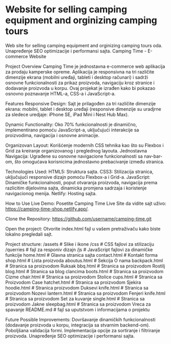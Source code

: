  Website for selling camping equipment and orginizing camping tours
=======

Web site for selling camping equipment and orginizing camping tours
oda.
Unapređenje SEO optimizacije i performansi sajta.
Camping Time - E-commerce Website

Project Overview
Camping Time je jednostavna e-commerce web aplikacija za prodaju kamperske opreme. Aplikacija je responsivna na tri različite dimenzije ekrana (mobilni uređaji, tableti i desktop računari) i sadrži osnovne funkcionalnosti za prikaz proizvoda, navigaciju kroz stranice i dodavanje proizvoda u korpu. Ovaj projekat je izrađen kako bi pokazao osnovno poznavanje HTML-a, CSS-a i JavaScript-a.

Features
Responsive Design: Sajt je prilagođen za tri različite dimenzije ekrana: mobilni, tablet i desktop uređaji (responsive dimenzije su uradjrne za sledece uredjaje: iPhone SE, iPad Mini i Nest Hub Max).

Dynamic Functionality: Oko 70% funkcionalnosti je dinamično, implementirano pomoću JavaScript-a, uključujući interakcije sa proizvodima, navigacija i osnovne animacije.

Organizovan Layout: Korišćenje modernih CSS tehnika kao što su Flexbox i Grid za kreiranje organizovanog i preglednog layouta.
Jednostavna Navigacija: Ugrađene su osnovne navigacione funkcionalnosti sa nav-bar-om, što omogućava korisnicima jednostavno prebacivanje između stranica.

Technologies Used:
HTML5: Struktura sajta.
CSS3: Stilizacija stranica, uključujući responsive dizajn pomoću Flexbox-a i Grid-a.
JavaScript: Dinamičke funkcionalnosti, poput otvaranja proizvoda, navigacija prema razlicitim dijelovima sajta, dinamicka promjena sadrzaja i koristenje navigacionog menija.
Netlify: Hosting sajta.

How to Use
Live Demo: Posetite Camping Time Live Site da vidite sajt uživo: https://camping-time-shop.netlify.app/.

Clone the Repository:
https://github.com/username/camping-time.git

Open the project:
Otvorite index.html fajl u vašem pretraživaču kako biste lokalno pregledali sajt.

Project structure:
/assets # Slike i ikone
/css # CSS fajlovi za stilizaciju
/querries # fajl za responiv dizajn
/js # JavaScript fajlovi za dinamičke funkcije
home.html # Glavna stranica sajta
contact.html # Kontakt forma
shop.html # Lista proizvoda
aboutus.html # Sekcija O nama
backpack.html # Stranica sa proizvodom Ruksak
bbq.html # Stranica sa proizvodom Rostilj
blog.html # Stranica sa blog clancima
boots.html # Stranica sa proizvodom Cizme
chair.html # Stranica sa proizvodom Stolice
cups.html # Stranica sa Proizvodom Case
hatchet.html # Stranica sa proizvodom Sjekira
hoodie.html # Stranica proizvodom Duksevi
knife.html # Stranica sa proizvodom Nozevi
lantern.html # Stranica sa proizvodom Fenjeri
knife.html # Stranica sa proizvodom Set za kuvanje
single.html # Stranica sa proizvodom Jakne
sleepbag.html # Stranica sa proizvodom Vreca za spavanje
README.md # fajl sa uputstvom i informacijama o projektu

Future Possible Improvements:
Dovršavanje dinamičkih funkcionalnosti (dodavanje proizvoda u korpu, integracija sa stvarnim backend-om).
Poboljšana validacija formi.
Implementacija opcije za sortiranje i filtriranje proizvoda.
Unapređenje SEO optimizacije i performansi sajta.

